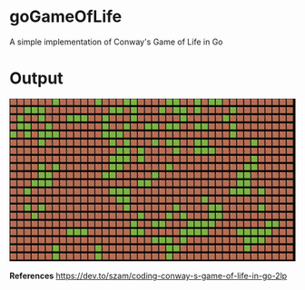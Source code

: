# goGameOfLife
A simple implementation of Conway's Game of Life in Go


# Output
![alt text](https://github.com/luanlary/goGameOfLife/blob/main/resources/Screenshot%20from%202022-10-07%2011-16-17.png)


<b>References</b>
https://dev.to/szam/coding-conway-s-game-of-life-in-go-2lp